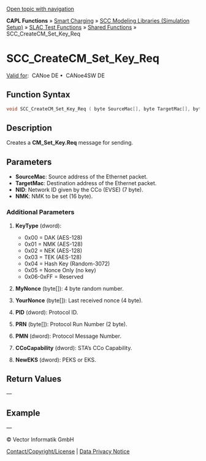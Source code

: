 [Open topic with navigation](../../../../../CANoeDEFamily.htm#Topics/CAPLFunctions/SmartCharging/Functions/CAPLfunctionSCCCreateCMSetKeyReq.md)

**CAPL Functions** » [Smart Charging](../CAPLFunctionsSmartChargingOverview.md) » [SCC Modeling Libraries (Simulation Setup)](../CAPLFunctionsSmartChargingOverview.md#BMNodeayerDLL) » [SLAC Test Functions](../CAPLFunctionsSmartChargingOverview.md#SLACtest) » [Shared Functions](../CAPLFunctionsSmartChargingOverview.md#SLACtest) » SCC_CreateCM_Set_Key_Req

# SCC_CreateCM_Set_Key_Req

[Valid for](../../../Shared/FeatureAvailability.md):  CANoe DE •  CANoe4SW DE

## Function Syntax

```c
void SCC_CreateCM_Set_Key_Req ( byte SourceMac[], byte TargetMac[], byte NID[], byte NMK[] )
```

## Description

Creates a **CM_Set_Key.Req** message for sending.

## Parameters

- **SourceMac**: Source address of the Ethernet packet.
- **TargetMac**: Destination address of the Ethernet packet.
- **NID**: Network ID given by the CCo (EVSE) (7 byte).
- **NMK**: NMK to be set (16 byte).

### Additional Parameters

1. **KeyType** (dword): 
   - 0x00 = DAK (AES-128)
   - 0x01 = NMK (AES-128)
   - 0x02 = NEK (AES-128)
   - 0x03 = TEK (AES-128)
   - 0x04 = Hash Key (Random-3072)
   - 0x05 = Nonce Only (no key)
   - 0x06-0xFF = Reserved

2. **MyNonce** (byte[]): 4 byte random number.
3. **YourNonce** (byte[]): Last received nonce (4 byte).
4. **PID** (dword): Protocol ID.
5. **PRN** (byte[]): Protocol Run Number (2 byte).
6. **PMN** (dword): Protocol Message Number.
7. **CCoCapability** (dword): STA’s CCo Capability.
8. **NewEKS** (dword): PEKS or EKS.

## Return Values

—

## Example

—

© Vector Informatik GmbH

[Contact/Copyright/License](../../../Shared/ContactCopyrightLicense.md) | [Data Privacy Notice](https://www.vector.com/int/en/company/get-info/privacy-policy/)